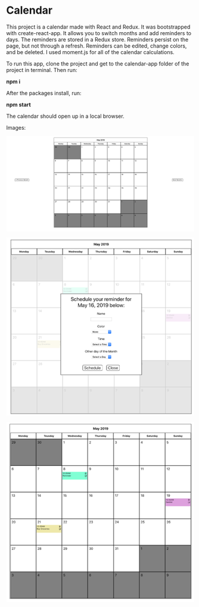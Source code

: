 # Calendar

This project is a calendar made with React and Redux. It was bootstrapped with create-react-app.
It allows you to switch months and add reminders to days. The reminders are stored in a Redux 
store. Reminders persist on the page, but not through a refresh. Reminders can be edited, change
colors, and be deleted. I used moment.js for all of the calendar calculations. 

To run this app, clone the project and get to the calendar-app folder of the project in terminal. Then run:

**npm i**

After the packages install, run:

**npm start**

The calendar should open up in a local browser.

Images:

![alt text](https://github.com/langerkirill/Calendar/blob/calendar-app/calendar-app/assets/fullview.png)

![alt text](https://github.com/langerkirill/Calendar/blob/calendar-app/calendar-app/assets/modal.png)

![alt text](https://github.com/langerkirill/Calendar/blob/calendar-app/calendar-app/assets/reminders.png)
